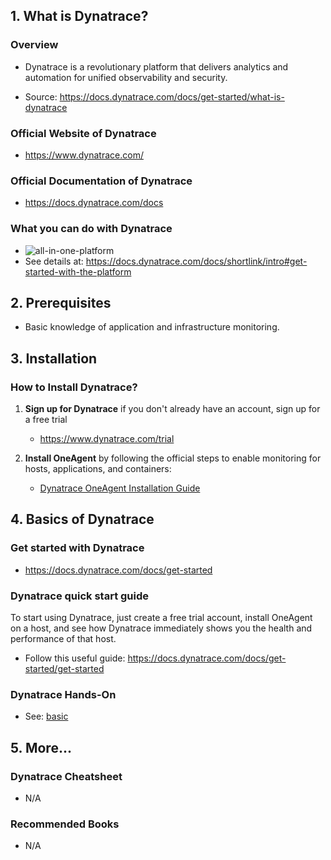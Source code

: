 ## 1. What is Dynatrace?

### Overview

- Dynatrace is a revolutionary platform that delivers analytics and automation for unified observability and security.

- Source: https://docs.dynatrace.com/docs/get-started/what-is-dynatrace

### Official Website of Dynatrace

- https://www.dynatrace.com/

### Official Documentation of Dynatrace

- https://docs.dynatrace.com/docs

### What you can do with Dynatrace

- ![all-in-one-platform](https://dt-cdn.net/images/export-03-1700-728db4aec9.png)
- See details at: https://docs.dynatrace.com/docs/shortlink/intro#get-started-with-the-platform

## 2. Prerequisites

- Basic knowledge of application and infrastructure monitoring.

## 3. Installation

### How to Install Dynatrace?

1. **Sign up for Dynatrace** if you don't already have an account, sign up for a free trial

   - https://www.dynatrace.com/trial

2. **Install OneAgent** by following the official steps to enable monitoring for hosts, applications, and containers:
   - [Dynatrace OneAgent Installation Guide](https://docs.dynatrace.com/docs/setup-and-configuration/dynatrace-oneagent/installation-and-operation)

## 4. Basics of Dynatrace

### Get started with Dynatrace

- https://docs.dynatrace.com/docs/get-started

### Dynatrace quick start guide

To start using Dynatrace, just create a free trial account, install OneAgent on a host, and see how Dynatrace immediately shows you the health and performance of that host.

- Follow this useful guide: https://docs.dynatrace.com/docs/get-started/get-started

### Dynatrace Hands-On

- See: [basic](./basic/)

## 5. More...

### Dynatrace Cheatsheet

- N/A

### Recommended Books

- N/A
